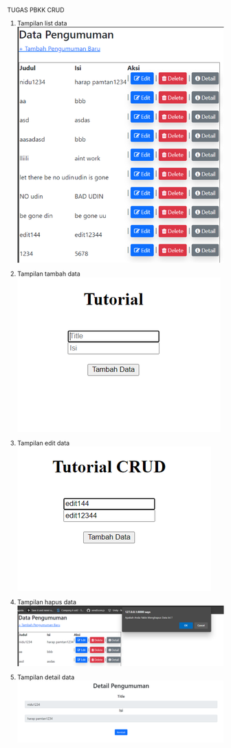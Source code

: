 TUGAS PBKK CRUD
1. Tampilan list data<br>
![Alt text](/readme-img/tampilan%20awal.png?raw=true "Title")

2. Tampilan tambah data<br>
![Alt text](/readme-img/tampilan%20tambah.png?raw=true "Title")

3. Tampilan edit data<br>
![Alt text](/readme-img/tampilan%20edit.png?raw=true "Title")
4. Tampilan hapus data<br>
![Alt text](/readme-img/tampilan%20hapus.png?raw=true "Title")
5. Tampilan detail data<br>
![Alt text](/readme-img/tampilan%20detail.png?raw=true "Title")
